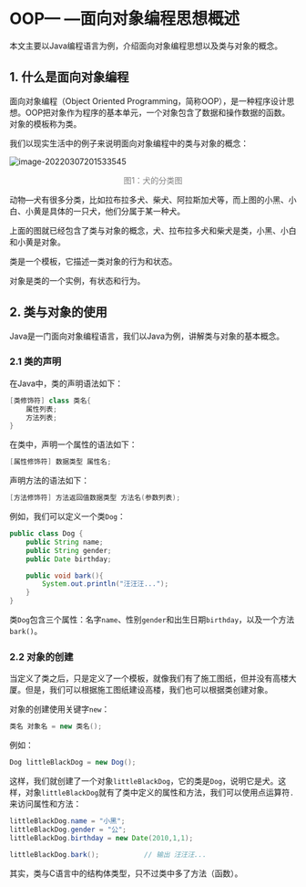 # OOP— —面向对象编程思想概述

本文主要以Java编程语言为例，介绍面向对象编程思想以及类与对象的概念。



## 1. 什么是面向对象编程

面向对象编程（Object Oriented Programming，简称OOP），是一种程序设计思想。OOP把对象作为程序的基本单元，一个对象包含了数据和操作数据的函数。对象的模板称为类。

我们以现实生活中的例子来说明面向对象编程中的类与对象的概念：

![image-20220307201533545](https://cdn.jsdelivr.net/gh/Lee-0o0/image-store/PicGo/2022-03-07/66df588cd3d09dfcbe86c0b94e11a479--4429--image-20220307201533545.png)

<center><span ><font color="gray">图1：犬的分类图</font></span></center>

动物—犬有很多分类，比如拉布拉多犬、柴犬、阿拉斯加犬等，而上图的小黑、小白、小黄是具体的一只犬，他们分属于某一种犬。

上面的图就已经包含了类与对象的概念，犬、拉布拉多犬和柴犬是类，小黑、小白和小黄是对象。

类是一个模板，它描述一类对象的行为和状态。

对象是类的一个实例，有状态和行为。



## 2. 类与对象的使用

Java是一门面向对象编程语言，我们以Java为例，讲解类与对象的基本概念。

### 2.1 类的声明

在Java中，类的声明语法如下：

```java
[类修饰符] class 类名{
    属性列表;
    方法列表;
}
```

在类中，声明一个属性的语法如下：

```java
[属性修饰符] 数据类型 属性名;
```

声明方法的语法如下：

```java
[方法修饰符] 方法返回值数据类型 方法名(参数列表);
```

例如，我们可以定义一个类`Dog`：

```java
public class Dog {
    public String name;
    public String gender;
    public Date birthday;

    public void bark(){
        System.out.println("汪汪汪...");
    }
}
```

类`Dog`包含三个属性：名字`name`、性别`gender`和出生日期`birthday`，以及一个方法`bark()`。



### 2.2 对象的创建

当定义了类之后，只是定义了一个模板，就像我们有了施工图纸，但并没有高楼大厦。但是，我们可以根据施工图纸建设高楼，我们也可以根据类创建对象。

对象的创建使用关键字`new`：

```java
类名 对象名 = new 类名();
```

例如：

```java
Dog littleBlackDog = new Dog();
```

这样，我们就创建了一个对象`littleBlackDog`，它的类是`Dog`，说明它是犬。这样，对象`littleBlackDog`就有了类中定义的属性和方法，我们可以使用点运算符`.`来访问属性和方法：

```java
littleBlackDog.name = "小黑";
littleBlackDog.gender = "公";
littleBlackDog.birthday = new Date(2010,1,1);

littleBlackDog.bark();           // 输出 汪汪汪...
```

其实，类与C语言中的结构体类型，只不过类中多了方法（函数）。
